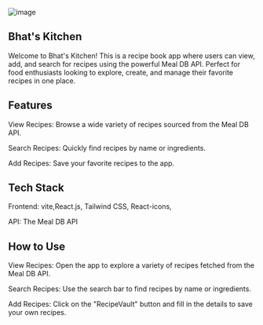 ![image](https://github.com/user-attachments/assets/c45d9e67-3a6e-4b4e-9a2e-c639392e40cd)


## Bhat's Kitchen

Welcome to Bhat's Kitchen! This is a recipe book app where users can view, add, and search for recipes using the powerful Meal DB API. Perfect for food enthusiasts looking to explore, create, and manage their favorite recipes in one place.

## Features

View Recipes: Browse a wide variety of recipes sourced from the Meal DB API.

Search Recipes: Quickly find recipes by name or ingredients.

Add Recipes: Save your favorite recipes to the app.

## Tech Stack

 Frontend: vite,React.js, Tailwind CSS, React-icons,

API: The Meal DB API

## How to Use

View Recipes: Open the app to explore a variety of recipes fetched from the Meal DB API.

Search Recipes: Use the search bar to find recipes by name or ingredients.

Add Recipes: Click on the "RecipeVault" button and fill in the details to save your own recipes.

 
 

 
 

 

 
